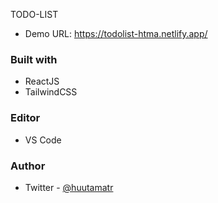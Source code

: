 TODO-LIST

- Demo URL: https://todolist-htma.netlify.app/

### Built with

- ReactJS
- TailwindCSS

### Editor

- VS Code

### Author

- Twitter - [@huutamatr](https://twitter.com/huutamatr)
